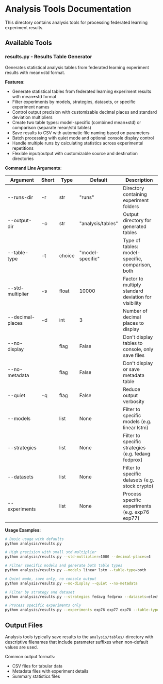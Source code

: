 # Analysis Tools Documentation

This directory contains analysis tools for processing federated learning experiment results.

## Available Tools

### results.py - Results Table Generator

Generates statistical analysis tables from federated learning experiment results with mean±std format.

**Features:**
- Generate statistical tables from federated learning experiment results with mean±std format
- Filter experiments by models, strategies, datasets, or specific experiment names
- Control output precision with customizable decimal places and standard deviation multipliers
- Create two table types: model-specific (combined mean±std) or comparison (separate mean/std tables)
- Save results to CSV with automatic file naming based on parameters
- Batch processing with quiet mode and optional console display control
- Handle multiple runs by calculating statistics across experimental repetitions
- Flexible input/output with customizable source and destination directories

**Command Line Arguments:**

| Argument         | Short | Type   | Default           | Description                                          |
|------------------|-------|--------|-------------------|----------------------------------------------------- |
| --runs-dir       | -r    | str    | "runs"            | Directory containing experiment folders              |
| --output-dir     | -o    | str    | "analysis/tables" | Output directory for generated tables                |
| --table-type     | -t    | choice | "model-specific"  | Type of tables: model-specific, comparison, both     |
| --std-multiplier | -s    | float  | 10000             | Factor to multiply standard deviation for visibility |
| --decimal-places | -d    | int    | 3                 | Number of decimal places to display                  |
| --no-display     |       | flag   | False             | Don't display tables to console, only save files     |
| --no-metadata    |       | flag   | False             | Don't display or save metadata table                 |
| --quiet          | -q    | flag   | False             | Reduce output verbosity                              |
| --models         |       | list   | None              | Filter to specific models (e.g. linear lstm)         |
| --strategies     |       | list   | None              | Filter to specific strategies (e.g. fedavg fedprox)  |
| --datasets       |       | list   | None              | Filter to specific datasets (e.g. stock crypto)      |
| --experiments    |       | list   | None              | Process specific experiments (e.g. exp76 exp77)      |

**Usage Examples:**

```bash
# Basic usage with defaults
python analysis/results.py

# High precision with small std multiplier
python analysis/results.py --std-multiplier=1000 --decimal-places=4

# Filter specific models and generate both table types
python analysis/results.py --models linear lstm --table-type=both

# Quiet mode, save only, no console output
python analysis/results.py --no-display --quiet --no-metadata

# Filter by strategy and dataset
python analysis/results.py --strategies fedavg fedprox --datasets=electricity

# Process specific experiments only
python analysis/results.py --experiments exp76 exp77 exp78 --table-type=both
```

## Output Files

Analysis tools typically save results to the `analysis/tables/` directory with descriptive filenames that include parameter suffixes when non-default values are used.

Common output formats:
- CSV files for tabular data
- Metadata files with experiment details
- Summary statistics files